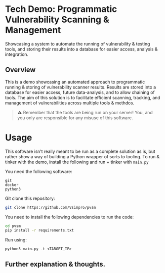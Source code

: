 # Tech Demo: Programmatic Vulnerability Scanning & Management
Showcasing a system to automate the running of vulnerability & testing tools, and storing their results into a database for easier access, analysis & integration.


## Overview
This is a demo showcasing an automated approach to programmatic running & storing of vulnerability scanner results. Results are stored into a database for easier access, future data-analysis, and to allow chaining of tools. The aim of this solution is to facilitate efficient scanning, tracking, and management of vulnerabilities across multiple tools & methdos.

> ⚠️ Remember that the tools are being run on your server! You, and you only are responsible for any misuse of this software.

# Usage

This software isn't really meant to be run as a complete solution as is, but rather show a way of building a Python wrapper of sorts to tooling. To run & tinker with the demo, install the following and run + tinker with `main.py`

You need the following software:
```
git
docker
python3
```

Git clone this repository:
```bash
git clone https://github.com/Vsimpro/pvsm
```

You need to install the following dependencies to run the code: 
```bash
cd pvsm
pip install -r requirements.txt
```

Run using:
```
python3 main.py -t <TARGET_IP>
```

## Further explanation & thoughts.

